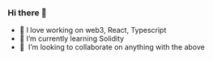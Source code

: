 ### Hi there 👋

- 🔭 I love working on web3, React, Typescript
- 🌱 I’m currently learning Solidity
- 👯  I’m looking to collaborate on anything with the above
